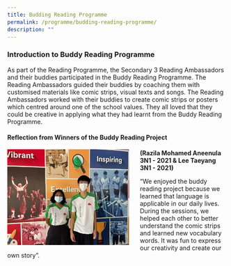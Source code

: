 ```yaml
---
title: Budding Reading Programme
permalink: /programme/budding-reading-programme/
description: ""
---
```

###  Introduction to Buddy Reading Programme 

As part of the Reading Programme, the Secondary 3 Reading Ambassadors and their buddies participated in the Buddy Reading Programme. The Reading Ambassadors guided their buddies by coaching them with customised materials like comic strips, visual texts and songs. The Reading Ambassadors worked with their buddies to create comic strips or posters which centred around one of the school values. They all loved that they could be creative in applying what they had learnt from the Buddy Reading Programme.

####  Reflection from Winners of the Buddy Reading Project 

<img src="/images/brp.png" style="width:280px;height:220px;margin-right:25px;" align="left"> 

**(Razila Mohamed Aneenula 3N1 - 2021 &amp; Lee Taeyang 3N1 - 2021)**

“We enjoyed the buddy reading project because we learned that language is applicable in our daily lives. During the sessions, we helped each other to better understand the comic strips and learned new vocabulary words. It was fun to express our creativity and create our own story”.